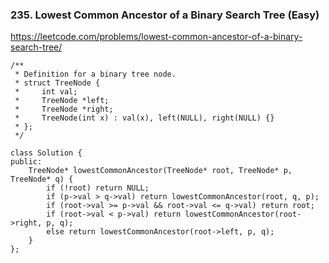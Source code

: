 ### 235. Lowest Common Ancestor of a Binary Search Tree (Easy)

https://leetcode.com/problems/lowest-common-ancestor-of-a-binary-search-tree/

```
/**
 * Definition for a binary tree node.
 * struct TreeNode {
 *     int val;
 *     TreeNode *left;
 *     TreeNode *right;
 *     TreeNode(int x) : val(x), left(NULL), right(NULL) {}
 * };
 */

class Solution {
public:
    TreeNode* lowestCommonAncestor(TreeNode* root, TreeNode* p, TreeNode* q) {
        if (!root) return NULL;
        if (p->val > q->val) return lowestCommonAncestor(root, q, p);
        if (root->val >= p->val && root->val <= q->val) return root;
        if (root->val < p->val) return lowestCommonAncestor(root->right, p, q);
        else return lowestCommonAncestor(root->left, p, q);
    }
};
```
